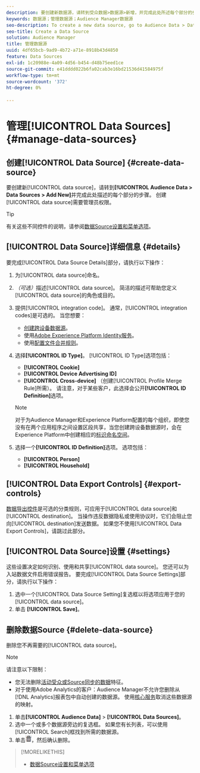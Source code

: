 ```yaml
---
description: 要创建新数据源，请转到受众数据>数据源>新增，并完成此处所述每个部分的步骤。 创建数据源需要管理员权限。
keywords: 数据源；管理数据源；Audience Manager数据源
seo-description: To create a new data source, go to Audience Data > Data Sources > Add New and complete the steps for each section described here. Administrator permissions are required to create a data source.
seo-title: Create a Data Source
solution: Audience Manager
title: 管理数据源
uuid: 4df65bcb-9ad9-4b72-a71e-8918b43d4850
feature: Data Sources
exl-id: 1c20988e-4a09-4d56-b454-d48b75eed1ce
source-git-commit: e41dddd022b6fa02cab3e16bd21536d41584975f
workflow-type: tm+mt
source-wordcount: '372'
ht-degree: 0%

---
```


# 管理[!UICONTROL Data Sources] {#manage-data-sources}

## 创建[!UICONTROL Data Source] {#create-data-source}

要创建新[!UICONTROL data source]，请转到&#x200B;**[!UICONTROL Audience Data > Data Sources > Add New]**&#x200B;并完成此处描述的每个部分的步骤。 创建[!UICONTROL data source]需要管理员权限。

<!-- create-datasource.xml -->

>[!TIP]
>
>有关这些不同控件的说明，请参阅[数据Source设置和菜单选项](../features/datasources-list-and-settings.md#settings-menu-options)。

## [!UICONTROL Data Source]详细信息 {#details}

要完成[!UICONTROL Data Source Details]部分，请执行以下操作：

1. 为[!UICONTROL data source]命名。
1. *（可选）*&#x200B;描述[!UICONTROL data source]。 简洁的描述可帮助您定义[!UICONTROL data source]的角色或目的。
1. 提供[!UICONTROL integration code]。 通常，[!UICONTROL integration codes]是可选的。 当您想要：

   * [创建跨设备数据源](../features/profile-merge-rules/merge-rules-start.md#create-data-source)。
   * 使用[Adobe Experience Platform Identity服务](https://experienceleague.adobe.com/docs/id-service/using/home.html)。
   * 使用[配置文件合并规则](../features/profile-merge-rules/merge-rules-start.md)。

1. 选择&#x200B;**[!UICONTROL ID Type]**。 [!UICONTROL ID Type]选项包括：

   * **[!UICONTROL Cookie]**
   * **[!UICONTROL Device Advertising ID]**
   * **[!UICONTROL Cross-device]** （创建[!UICONTROL Profile Merge Rule]所需）。 请注意，对于某些客户，此选择会公开&#x200B;**[!UICONTROL ID Definition]**&#x200B;选项。

   >[!NOTE]
   >
   >对于为Audience Manager和Experience Platform配置的每个组织，即使您没有在两个应用程序之间设置区段共享，当您创建跨设备数据源时，会在Experience Platform中创建相应的[标识命名空间](https://experienceleague.adobe.com/docs/experience-platform/identity/namespaces.html#manage-namespaces)。

1. 选择一个&#x200B;**[!UICONTROL ID Definition]**&#x200B;选项。 选项包括：

   * **[!UICONTROL Person]**
   * **[!UICONTROL Household]**

## [!UICONTROL Data Export Controls] {#export-controls}

[数据导出控件](../features/data-export-controls.md)是可选的分类规则，可应用于[!UICONTROL data source]和[!UICONTROL destination]。 当操作违反数据隐私或使用协议时，它们会阻止您向[!UICONTROL destination]发送数据。 如果您不使用[!UICONTROL Data Export Controls]，请跳过此部分。

## [!UICONTROL Data Source]设置 {#settings}

这些设置决定如何识别、使用和共享[!UICONTROL data source]。 您还可以为入站数据文件启用错误报告。 要完成[!UICONTROL Data Source Settings]部分，请执行以下操作：

1. 选中一个[!UICONTROL Data Source Setting]复选框以将选项应用于您的[!UICONTROL data source]。
2. 单击 **[!UICONTROL Save]**。

## 删除数据Source {#delete-data-source}

<!-- t_datasource_delete.xml -->

删除您不再需要的[!UICONTROL data source]。

>[!NOTE]
>
>请注意以下限制：
>
>* 您无法删除[活动受众或Source同步的数据](../features/traits/client-activity-synced-audience-traits.md)特征。
>* 对于使用Adobe Analytics的客户：Audience Manager不允许您删除从[!DNL Analytics]报表包中自动创建的数据源。 使用[核心服务](https://experienceleague.adobe.com/en/docs/core-services/interface/services/customer-attributes/attributes)取消这些数据源的映射。

1. 单击&#x200B;**[!UICONTROL Audience Data]** > **[!UICONTROL Data Sources]**。
1. 选中一个或多个数据源旁边的复选框。
如果您有长列表，可以使用[!UICONTROL Search]框找到所需的数据源。
1. 单击![](assets/icon_trash.png)，然后确认删除。


>[!MORELIKETHIS]
>
>* [数据Source设置和菜单选项](../features/datasources-list-and-settings.md#settings-menu-options)
